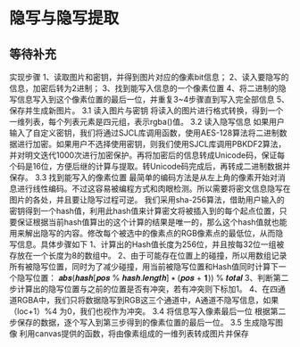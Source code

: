 # 隐写与隐写提取

## 等待补充


实现步骤
1、读取图片和密钥，并得到图片对应的像素bit信息；
2、读入要隐写的信息，加密后转为2进制；
3、找到能写入信息的一个像素位置
4、将二进制的隐写信息写入到这个像素位置的最后一位，并重复3~4步骤直到写入完全部信息
5、保存并生成新图片。
3.1	读入图片与密钥
将读入的图片进行格式转换，得到一个一维列表，每个列表元素是四元组，表示rgba()值。
3.2	读入隐写信息
如果用户输入了自定义密钥，我们将通过SJCL库调用函数，使用AES-128算法将二进制数据进行加密。如果用户不选择使用密钥，则我们使用SJCL库调用PBKDF2算法，并对明文迭代1000次进行加密保护。再将加密后的信息转成Unicode码，保证每个码是16位，方便后继的计算与提取。转Unicode码完成后，再转成二进制数据并保存。
3.3	找到能写入的像素位置
最简单的编码方法是从左上角的像素开始对消息进行线性编码。不过这容易被编程方式和肉眼检测。所以需要将密文信息隐写在图片的各处，并且要让隐写过程可逆。
	我们采用sha-256算法，借助用户输入的密钥得到一个hash值，利用此hash值来计算密文将被插入到的每个起点位置，只要保证根据当前hash值算出的这个计算的结果是唯一的，那么这个hash值就也能用来解出隐写的内容。修改每个被选中的像素点的RGB像素点的最低位，从而隐写信息。具体步骤如下
	1、计算出的Hash值长度为256位，并且按每32位一组被存放在一个长度为8的数组中。
	2、由于可能存在位置上的碰撞，所以用数组记录所有被隐写位置，同时为了减少碰撞，用当前被隐写位置和Hash值同时计算下一个隐写位置：
𝒂𝒃𝒔(𝒉𝒂𝒔𝒉[𝒑𝒐𝒔 % 𝒉𝒂𝒔𝒉.𝒍𝒆𝒏𝒈𝒕𝒉] ∗ (𝒑𝒐𝒔 + 𝟏)) % 𝒕𝒐𝒕𝒂𝒍
	3、判断第二步计算出的隐写位置与之前的位置是否有冲突，若有冲突则下标加1。
	4、在四通道RGBA中，我们只将数据隐写到RGB这三个通道中，A通道不隐写信息，如果（loc+1）%4 为0，我们也视作为冲突。
3.4	将信息写入像素最后一位
根据第二步保存的数据，逐个写入到第三步得到的像素位置的最后一位。
3.5	生成隐写图像
利用canvas提供的函数，将由像素组成的一维列表转成图片并保存
